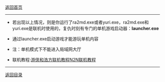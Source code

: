 [返回首页](./Home)

***


- 若出现以上情况，则是你运行了ra2md.exe或者yuri.exe，ra2md.exe和yuri.exe是联机时使用的，复仇时刻有专门的单机游戏启动器：**launcher.exe**

- 通过launcher.exe启动游戏才能游玩单机内容

- 注：单机模式下不能进入局域网大厅

- 联机教程:[游侠和浩方联机教程](使用第三方对战平台（游侠和浩方）)[N2N联机教程](使用N2N虚拟局域网进行联机)




***
[返回目录](./常见问题指南)